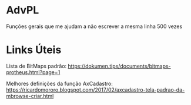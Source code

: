 # AdvPL
Funções gerais que me ajudam a não escrever a mesma linha 500 vezes

# Links Úteis

Lista de BitMaps padrão:
https://dokumen.tips/documents/bitmaps-protheus.html?page=1

Melhores definições da função AxCadastro:
https://ricardomororo.blogspot.com/2017/02/axcadastro-tela-padrao-da-mbrowse-criar.html